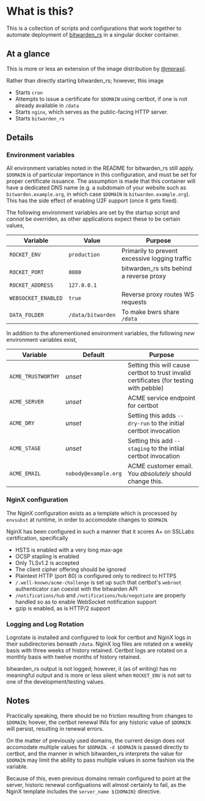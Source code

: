 What is this?
=============

This is a collection of scripts and configurations that work together
to automate deployment of [bitwarden\_rs](https://github.com/dani-garcia/bitwarden\_rs)
in a singular docker container.

At a glance
-----------

This is more or less an extension of the image distribution by [@mprasil](https://github.com/mprasil).

Rather than directly starting bitwarden\_rs; however, this image

   * Starts `cron`
   * Attempts to issue a certificate for `$DOMAIN` using certbot, if one is not already available in `/data`
   * Starts `nginx`, which serves as the public-facing HTTP server.
   * Starts `bitwarden_rs`

Details
-------

### Environment variables

All environment variables noted in the README for bitwarden\_rs still apply. `$DOMAIN` is of particular importance
in this configuration, and must be set for proper certificate issuance. The assumption is made that this container will
have a dedicated DNS name (e.g. a subdomain of your website such as `bitwarden.example.org`, in which case `$DOMAIN` is `bitwarden.example.org`).
This has the side effect of enabling U2F support (once it gets fixed).

The following environment variables are set by the startup script and _cannot_ be overriden, as other applications expect these to be
certain values,

| Variable            | Value                         | Purpose                                        |
|---------------------|-------------------------------|------------------------------------------------|
| `ROCKET_ENV`        | `production`                  | Primarily to prevent excessive logging traffic |
| `ROCKET_PORT`       | `8080`                        | bitwarden\_rs sits behind a reverse proxy      |
| `ROCKET_ADDRESS`    | `127.0.0.1`                   |                                                |
| `WEBSOCKET_ENABLED` | `true`                        | Reverse proxy routes WS requests               |
| `DATA_FOLDER`       | `/data/bitwarden`             | To make bwrs share `/data`                     |

In addition to the aforementioned environment variables, the following _new_ environment variables exist,

| Variable           | Default              | Purpose                                                                                 |
|--------------------|----------------------|-----------------------------------------------------------------------------------------|
| `ACME_TRUSTWORTHY` | _unset_              | Setting this will cause certbot to trust invalid certificates (for testing with pebble) |
| `ACME_SERVER`      | _unset_              | ACME service endpoint for certbot                                                       |
| `ACME_DRY`         | _unset_              | Setting this adds `--dry-run` to the initial certbot invocation                         |
| `ACME_STAGE`       | _unset_              | Setting this add `--staging` to the intiial certbot invocation                          |
| `ACME_EMAIL`       | `nobody@example.org` | ACME customer email. You _absolutely_ should change this.                               |

### NginX configuration

The NginX configuration exists as a template which is processed by `envsubst` at runtime, in order to accomodate changes to `$DOMAIN`.


NginX has been configured in such a manner that it scores A+ on SSLLabs certification, specifically

   * HSTS is enabled with a very long max-age
   * OCSP stapling is enabled
   * Only TLSv1.2 is accepted
   * The client cipher offering should be ignored
   * Plaintext HTTP (port 80) is configured only to redirect to HTTPS
   * `/.well-known/acme-challenge` is set up such that certbot's `webroot` authenticator can coexist with the bitwarden API
   * `/notifications/hub` and `/notifications/hub/negotiate` are properly handled so as to enable WebSocket notification support
   * gzip is enabled, as is HTTP/2 support

### Logging and Log Rotation

Logrotate is installed and configured to look for certbot and NginX logs in their subdirectories beneath `/data`. NginX log files
are rotated on a weekly basis with three weeks of history retained. Certbot logs are rotated on a monthly basis with twelve months
of history retained.

bitwarden\_rs output is not logged; however, it (as of writing) has no meaningful output and is more or less silent when `ROCKET_ENV` is
not set to one of the development/testing values.

Notes
-----

Practically speaking, there should be no friction resulting from changes to `$DOMAIN`; hoever, the certbot renewal INIs for any historic
value of `$DOMAIN` will persist, resulting in renewal errors.

On the matter of previously used domains, the current design does not accomodate multiple values for `$DOMAIN`.
`-d $DOMAIN` is passed directly to certbot, and the manner in which bitwarden\_rs interprets the value for `$DOMAIN` may limit the
ability to pass multiple values in some fashion via the variable.

Because of this, even previous domains remain configured to point at the server, historic renewal configuations will almost certainly to fail,
as the NginX template includes the `server_name ${DOMAIN}` directive.
